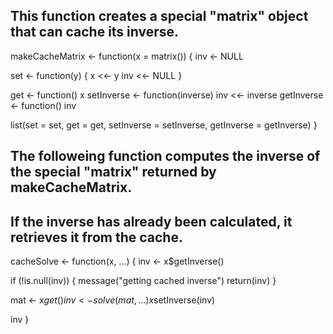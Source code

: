 ## This function creates a special "matrix" object that can cache its inverse.
makeCacheMatrix <- function(x = matrix()) {
  inv <- NULL
  
  set <- function(y) {
    x <<- y
    inv <<- NULL
  }
  
  get <- function() x
  setInverse <- function(inverse) inv <<- inverse
  getInverse <- function() inv
  
  list(set = set, get = get,
       setInverse = setInverse,
       getInverse = getInverse)
}

## The followeing function computes the inverse of the special "matrix" returned by makeCacheMatrix.
## If the inverse has already been calculated, it retrieves it from the cache.
cacheSolve <- function(x, ...) {
  inv <- x$getInverse()
  
  if (!is.null(inv)) {
    message("getting cached inverse")
    return(inv)
  }
  
  mat <- x$get()
  inv <- solve(mat, ...)
  x$setInverse(inv)
  
  inv
}
